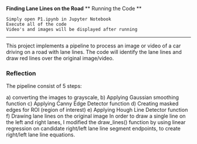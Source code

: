 **Finding Lane Lines on the Road**
** Running the Code **

    Simply open P1.ipynb in Jupyter Notebook
    Execute all of the code
    Video's and images will be displayed after running


---
This project implements a pipeline to process an image or video of a car driving on a road with lane lines. The code will identify the lane lines and draw red lines over the original image/video.

### Reflection

The pipeline consist of 5 steps:

a) converting the images to grayscale,
b) Applying Gaussian smoothing function
c) Applying Canny Edge Detector function
d) Creating masked edges for ROI (region of interest)
e) Applying Hough Line Detector function
f) Drawing lane lines on the original image
In order to draw a single line on the left and right lanes, I modified the
draw_lines() function by using linear regression on candidate right/left lane line
segment endpoints, to create right/left lane line equations. 


